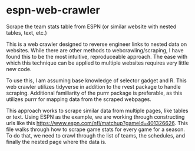 # espn-web-crawler
Scrape the team stats table from ESPN (or similar website with nested tables, text, etc.)

This is a web crawler designed to reverse engineer links to nested data on websites. While there are other methods to webcrawling/scraping, I have found this to be
the most intuitive, reproduceable approach. The ease with which this technique can be applied to multiple websites requires very little new code. 

To use this, I am assuming base knowledge of selector gadget and R. This web crawler utilizes tidyverse in addition to the rvest package to handle scraping. 
Additional familiarity of the purrr package is preferable, as this utilizes purrr for mapping data from the scraped webpages. 

This approach works to scrape similar data from multiple pages, like tables or text. Using ESPN as the example, we are working through constructing urls like this 
https://www.espn.com/nfl/matchup?gameId=401326626. This file walks through how to scrape game stats for every game for a season. To do that, we need to crawl through
the list of teams, the schedules, and finally the nested page where the data is. 
